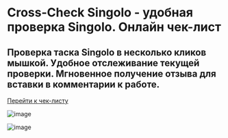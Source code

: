 # Cross-Check Singolo - удобная проверка Singolo. Онлайн чек-лист

## Проверка таска Singolo в несколько кликов мышкой. Удобное отслеживание текущей проверки. Мгновенное получение отзыва для вставки в комментарии к работе.

[Перейти к чек-листу](https://unibreakfast.github.io/cross-check-singolo/)

![image](https://github.com/user-attachments/assets/d32a1429-4eee-4de4-9cff-f08e147d3e30)

![image](https://github.com/user-attachments/assets/d8e3a965-6e9c-4782-a5c0-7cf6cbaef3e3)


